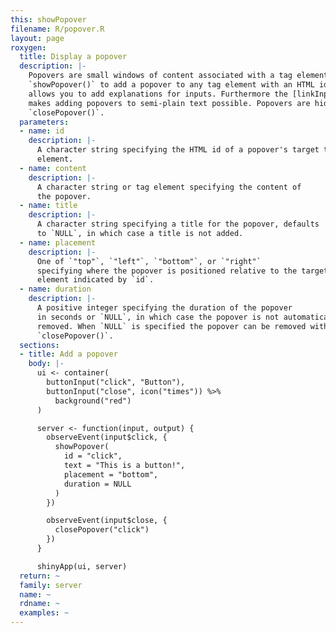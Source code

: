 ```yaml
---
this: showPopover
filename: R/popover.R
layout: page
roxygen:
  title: Display a popover
  description: |-
    Popovers are small windows of content associated with a tag element. Use
    `showPopover()` to add a popover to any tag element with an HTML id. This
    allows you to add explanations for inputs. Furthermore the [linkInput()](/yonder/0.0.5/linkInput().html)
    makes adding popovers to semi-plain text possible. Popovers are hidden with
    `closePopover()`.
  parameters:
  - name: id
    description: |-
      A character string specifying the HTML id of a popover's target tag
      element.
  - name: content
    description: |-
      A character string or tag element specifying the content of
      the popover.
  - name: title
    description: |-
      A character string specifying a title for the popover, defaults
      to `NULL`, in which case a title is not added.
  - name: placement
    description: |-
      One of `"top"`, `"left"`, `"bottom"`, or `"right"`
      specifying where the popover is positioned relative to the target tag
      element indicated by `id`.
  - name: duration
    description: |-
      A positive integer specifying the duration of the popover
      in seconds or `NULL`, in which case the popover is not automatically
      removed. When `NULL` is specified the popover can be removed with
      `closePopover()`.
  sections:
  - title: Add a popover
    body: |-
      ui <- container(
        buttonInput("click", "Button"),
        buttonInput("close", icon("times")) %>%
          background("red")
      )

      server <- function(input, output) {
        observeEvent(input$click, {
          showPopover(
            id = "click",
            text = "This is a button!",
            placement = "bottom",
            duration = NULL
          )
        })

        observeEvent(input$close, {
          closePopover("click")
        })
      }

      shinyApp(ui, server)
  return: ~
  family: server
  name: ~
  rdname: ~
  examples: ~
---
```

